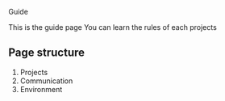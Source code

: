 Guide

This is the guide page
You can learn the rules of each projects


## Page structure

1. Projects
2. Communication
3. Environment